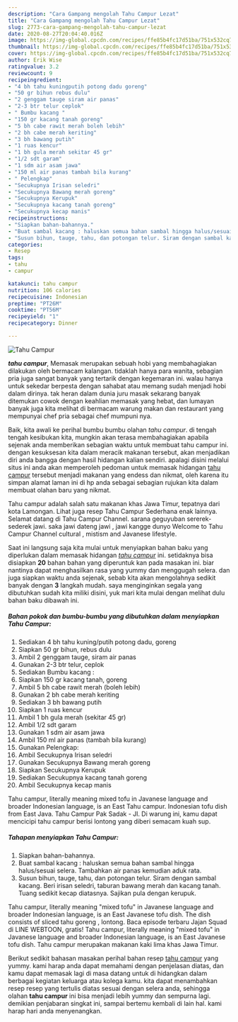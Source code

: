 ```yaml
---
description: "Cara Gampang mengolah Tahu Campur Lezat"
title: "Cara Gampang mengolah Tahu Campur Lezat"
slug: 2773-cara-gampang-mengolah-tahu-campur-lezat
date: 2020-08-27T20:04:40.016Z
image: https://img-global.cpcdn.com/recipes/ffe85b4fc17d51ba/751x532cq70/tahu-campur-foto-resep-utama.jpg
thumbnail: https://img-global.cpcdn.com/recipes/ffe85b4fc17d51ba/751x532cq70/tahu-campur-foto-resep-utama.jpg
cover: https://img-global.cpcdn.com/recipes/ffe85b4fc17d51ba/751x532cq70/tahu-campur-foto-resep-utama.jpg
author: Erik Wise
ratingvalue: 3.2
reviewcount: 9
recipeingredient:
- "4 bh tahu kuningputih potong dadu goreng"
- "50 gr bihun rebus dulu"
- "2 genggam tauge siram air panas"
- "2-3 btr telur ceplok"
- " Bumbu kacang "
- "150 gr kacang tanah goreng"
- "5 bh cabe rawit merah boleh lebih"
- "2 bh cabe merah keriting"
- "3 bh bawang putih"
- "1 ruas kencur"
- "1 bh gula merah sekitar 45 gr"
- "1/2 sdt garam"
- "1 sdm air asam jawa"
- "150 ml air panas tambah bila kurang"
- " Pelengkap"
- "Secukupnya Irisan seledri"
- "Secukupnya Bawang merah goreng"
- "Secukupnya Kerupuk"
- "Secukupnya kacang tanah goreng"
- "Secukupnya kecap manis"
recipeinstructions:
- "Siapkan bahan-bahannya."
- "Buat sambal kacang : haluskan semua bahan sambal hingga halus/sesuai selera. Tambahkan air panas kemudian aduk rata."
- "Susun bihun, tauge, tahu, dan potongan telur. Siram dengan sambal kacang. Beri irisan seledri, taburan bawang merah dan kacang tanah. Tuang sedikit kecap diatasnya. Sajikan pula dengan kerupuk."
categories:
- Resep
tags:
- tahu
- campur

katakunci: tahu campur 
nutrition: 106 calories
recipecuisine: Indonesian
preptime: "PT26M"
cooktime: "PT56M"
recipeyield: "1"
recipecategory: Dinner

---
```



![Tahu Campur](https://img-global.cpcdn.com/recipes/ffe85b4fc17d51ba/751x532cq70/tahu-campur-foto-resep-utama.jpg)

<b><i>tahu campur</i></b>, Memasak merupakan sebuah hobi yang membahagiakan dilakukan oleh bermacam kalangan. tidaklah hanya para wanita, sebagian pria juga sangat banyak yang tertarik dengan kegemaran ini. walau hanya untuk sekedar berpesta dengan sahabat atau memang sudah menjadi hobi dalam dirinya. tak heran dalam dunia juru masak sekarang banyak ditemukan cowok dengan keahlian memasak yang hebat, dan lumayan banyak juga kita melihat di bermacam warung makan dan restaurant yang mempunyai chef pria sebagai chef mumpuni nya.

Baik, kita awali ke perihal bumbu bumbu olahan <i>tahu campur</i>. di tengah tengah kesibukan kita, mungkin akan terasa membahagiakan apabila sejenak anda memberikan sebagian waktu untuk membuat tahu campur ini. dengan kesuksesan kita dalam meracik makanan tersebut, akan menjadikan diri anda bangga dengan hasil hidangan kalian sendiri. apalagi disini melalui situs ini anda akan memperoleh pedoman untuk memasak hidangan <u>tahu campur</u> tersebut menjadi makanan yang endess dan nikmat, oleh karena itu simpan alamat laman ini di hp anda sebagai sebagian rujukan kita dalam membuat olahan baru yang nikmat.

Tahu campur adalah salah satu makanan khas Jawa Timur, tepatnya dari kota Lamongan. Lihat juga resep Tahu Campur Sederhana enak lainnya. Selamat datang di Tahu Campur Channel. sarana geguyuban sererek-sederek jawi. saka jawi dateng jawi , jawi kangge dunyo Welcome to Tahu Campur Channel cultural , mistism and Javanese lifestyle.


Saat ini langsung saja kita mulai untuk menyiapkan bahan baku yang diperlukan dalam memasak hidangan <u><i>tahu campur</i></u> ini. setidaknya bisa disiapkan <b>20</b> bahan bahan yang diperuntuk kan pada masakan ini. biar nantinya dapat menghasilkan rasa yang yummy dan menggugah selera. dan juga siapkan waktu anda sejenak, sebab kita akan mengolahnya sedikit banyak dengan <b>3</b> langkah mudah. saya menginginkan segala yang dibutuhkan sudah kita miliki disini, yuk mari kita mulai dengan melihat dulu bahan baku dibawah ini.

<!--inarticleads1-->

##### Bahan pokok dan bumbu-bumbu yang dibutuhkan dalam menyiapkan Tahu Campur:

1. Sediakan 4 bh tahu kuning/putih potong dadu, goreng
1. Siapkan 50 gr bihun, rebus dulu
1. Ambil 2 genggam tauge, siram air panas
1. Gunakan 2-3 btr telur, ceplok
1. Sediakan  Bumbu kacang :
1. Siapkan 150 gr kacang tanah, goreng
1. Ambil 5 bh cabe rawit merah (boleh lebih)
1. Gunakan 2 bh cabe merah keriting
1. Sediakan 3 bh bawang putih
1. Siapkan 1 ruas kencur
1. Ambil 1 bh gula merah (sekitar 45 gr)
1. Ambil 1/2 sdt garam
1. Gunakan 1 sdm air asam jawa
1. Ambil 150 ml air panas (tambah bila kurang)
1. Gunakan  Pelengkap:
1. Ambil Secukupnya Irisan seledri
1. Gunakan Secukupnya Bawang merah goreng
1. Siapkan Secukupnya Kerupuk
1. Sediakan Secukupnya kacang tanah goreng
1. Ambil Secukupnya kecap manis


Tahu campur, literally meaning mixed tofu in Javanese language and broader Indonesian language, is an East Tahu campur. Indonesian tofu dish from East Java. Tahu Campur Pak Sadak - Jl. Di warung ini, kamu dapat mencicipi tahu campur berisi lontong yang diberi semacam kuah sup. 

<!--inarticleads2-->

##### Tahapan menyiapkan Tahu Campur:

1. Siapkan bahan-bahannya.
1. Buat sambal kacang : haluskan semua bahan sambal hingga halus/sesuai selera. Tambahkan air panas kemudian aduk rata.
1. Susun bihun, tauge, tahu, dan potongan telur. Siram dengan sambal kacang. Beri irisan seledri, taburan bawang merah dan kacang tanah. Tuang sedikit kecap diatasnya. Sajikan pula dengan kerupuk.


Tahu campur, literally meaning &#34;mixed tofu&#34; in Javanese language and broader Indonesian language, is an East Javanese tofu dish. The dish consists of sliced tahu goreng , lontong. Baca episode terbaru Jajan Squad di LINE WEBTOON, gratis! Tahu campur, literally meaning &#34;mixed tofu&#34; in Javanese language and broader Indonesian language, is an East Javanese tofu dish. Tahu campur merupakan makanan kaki lima khas Jawa Timur. 

Berikut sedikit bahasan masakan perihal bahan resep <u>tahu campur</u> yang yummy. kami harap anda dapat memahami dengan penjelasan diatas, dan kamu dapat memasak lagi di masa datang untuk di hidangkan dalam berbagai kegiatan keluarga atau kolega kamu. kita dapat menambahkan resep resep yang tertulis diatas sesuai dengan selera anda, sehingga olahan <b>tahu campur</b> ini bisa menjadi lebih yummy dan sempurna lagi. demikian penjabaran singkat ini, sampai bertemu kembali di lain hal. kami harap hari anda menyenangkan.
